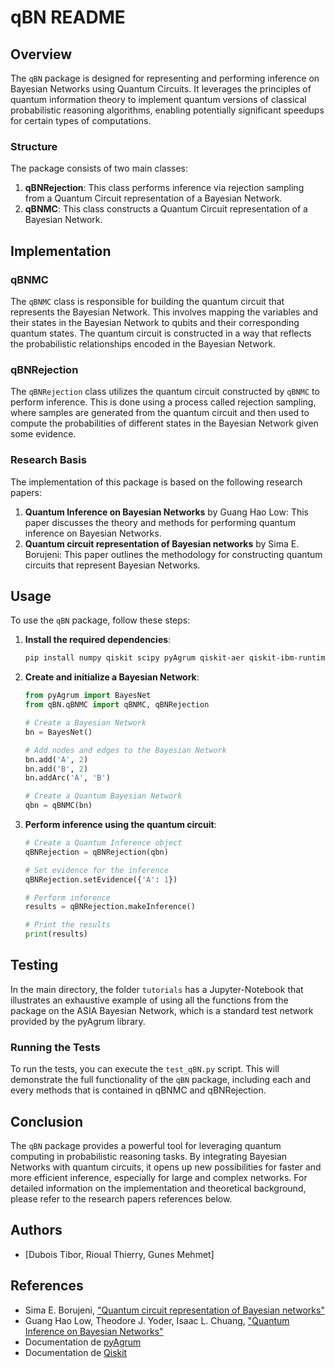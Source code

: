 # qBN README

## Overview

The `qBN` package is designed for representing and performing inference on Bayesian Networks using Quantum Circuits. It leverages the principles of quantum information theory to implement quantum versions of classical probabilistic reasoning algorithms, enabling potentially significant speedups for certain types of computations.

### Structure

The package consists of two main classes:

1. **qBNRejection**: This class performs inference via rejection sampling from a Quantum Circuit representation of a Bayesian Network.
2. **qBNMC**: This class constructs a Quantum Circuit representation of a Bayesian Network.

## Implementation

### qBNMC

The `qBNMC` class is responsible for building the quantum circuit that represents the Bayesian Network. This involves mapping the variables and their states in the Bayesian Network to qubits and their corresponding quantum states. The quantum circuit is constructed in a way that reflects the probabilistic relationships encoded in the Bayesian Network.

### qBNRejection

The `qBNRejection` class utilizes the quantum circuit constructed by `qBNMC` to perform inference. This is done using a process called rejection sampling, where samples are generated from the quantum circuit and then used to compute the probabilities of different states in the Bayesian Network given some evidence.

### Research Basis

The implementation of this package is based on the following research papers:

1. **Quantum Inference on Bayesian Networks** by Guang Hao Low: This paper discusses the theory and methods for performing quantum inference on Bayesian Networks.
2. **Quantum circuit representation of Bayesian networks** by Sima E. Borujeni: This paper outlines the methodology for constructing quantum circuits that represent Bayesian Networks.

## Usage

To use the `qBN` package, follow these steps:

1. **Install the required dependencies**:

   ```bash
   pip install numpy qiskit scipy pyAgrum qiskit-aer qiskit-ibm-runtime
   ```

2. **Create and initialize a Bayesian Network**:

   ```python
   from pyAgrum import BayesNet
   from qBN.qBNMC import qBNMC, qBNRejection

   # Create a Bayesian Network
   bn = BayesNet()

   # Add nodes and edges to the Bayesian Network
   bn.add('A', 2)
   bn.add('B', 2)
   bn.addArc('A', 'B')

   # Create a Quantum Bayesian Network
   qbn = qBNMC(bn)
   ```

3. **Perform inference using the quantum circuit**:

   ```python
   # Create a Quantum Inference object
   qBNRejection = qBNRejection(qbn)

   # Set evidence for the inference
   qBNRejection.setEvidence({'A': 1})

   # Perform inference
   results = qBNRejection.makeInference()

   # Print the results
   print(results)
   ```

## Testing

In the main directory, the folder `tutorials` has a Jupyter-Notebook that illustrates an exhaustive example of using all the functions from the package on the ASIA Bayesian Network, which is a standard test network provided by the pyAgrum library.

### Running the Tests

To run the tests, you can execute the `test_qBN.py` script. This will demonstrate the full functionality of the `qBN` package, including each and every methods that is contained in qBNMC and qBNRejection.

## Conclusion

The `qBN` package provides a powerful tool for leveraging quantum computing in probabilistic reasoning tasks. By integrating Bayesian Networks with quantum circuits, it opens up new possibilities for faster and more efficient inference, especially for large and complex networks. For detailed information on the implementation and theoretical background, please refer to the research papers references below.

## Authors

- [Dubois Tibor, Rioual Thierry, Gunes Mehmet]

## References

- Sima E. Borujeni, ["Quantum circuit representation of Bayesian networks"](https://arxiv.org/pdf/2004.14803)
- Guang Hao Low, Theodore J. Yoder, Isaac L. Chuang, ["Quantum Inference on Bayesian Networks"](https://arxiv.org/pdf/1402.7359)
- Documentation de [pyAgrum](https://pyagrum.org/)
- Documentation de [Qiskit](https://qiskit.org/)
